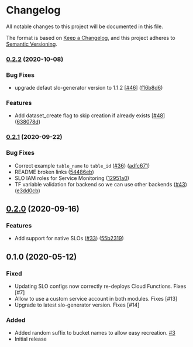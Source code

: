 # Changelog

All notable changes to this project will be documented in this file.

The format is based on
[Keep a Changelog](https://keepachangelog.com/en/1.0.0/),
and this project adheres to
[Semantic Versioning](https://semver.org/spec/v2.0.0.html).

### [0.2.2](https://www.github.com/terraform-google-modules/terraform-google-slo/compare/v0.2.1...v0.2.2) (2020-10-08)


### Bug Fixes

* upgrade defaut slo-generator version to 1.1.2 [[#46](https://www.github.com/terraform-google-modules/terraform-google-slo/issues/46)] ([f16b8d6](https://www.github.com/terraform-google-modules/terraform-google-slo/commit/f16b8d6b9611c14636dffa1e20efb19f79e2932b))

### Features
* Add dataset_create flag to skip creation if already exists [[#48](https://github.com/terraform-google-modules/terraform-google-slo/pull/48)] ([638078d](https://github.com/terraform-google-modules/terraform-google-slo/commit/638078df81cd78f404994ab51db21a6920f11940))

### [0.2.1](https://www.github.com/terraform-google-modules/terraform-google-slo/compare/v0.2.0...v0.2.1) (2020-09-22)


### Bug Fixes

* Correct example `table_name` to `table_id` ([#36](https://www.github.com/terraform-google-modules/terraform-google-slo/issues/36)) ([adfc671](https://www.github.com/terraform-google-modules/terraform-google-slo/commit/adfc6714f830b581c529723895e9242f197e26ef))
* README broken links ([54486eb](https://www.github.com/terraform-google-modules/terraform-google-slo/commit/54486ebfa95f1b410b8eeca0e5ed45f8b2382364))
* SLO IAM roles for Service Monitoring ([12951a0](https://www.github.com/terraform-google-modules/terraform-google-slo/commit/12951a01282817366dd3f77d6f83fbf3689cf4ec))
* TF variable validation for backend so we can use other backends ([#43](https://www.github.com/terraform-google-modules/terraform-google-slo/issues/43)) ([e3dd0cb](https://www.github.com/terraform-google-modules/terraform-google-slo/commit/e3dd0cb72150e1d6ba14881e247f0a909af2b5bd))

## [0.2.0](https://www.github.com/terraform-google-modules/terraform-google-slo/compare/v0.1.0...v0.2.0) (2020-09-16)


### Features

* Add support for native SLOs ([#33](https://www.github.com/terraform-google-modules/terraform-google-slo/issues/33)) ([55b2319](https://www.github.com/terraform-google-modules/terraform-google-slo/commit/55b23194494273ddb968ed1a39d5e32894b14a85))


## 0.1.0 (2020-05-12)

### Fixed

* Updating SLO configs now correctly re-deploys Cloud Functions. Fixes [#7]
* Allow to use a custom service account in both modules. Fixes [#13]
* Upgrade to latest slo-generator version. Fixes [#14]

### Added

* Added random suffix to bucket names to allow easy recreation. [#3]
* Initial release

[unreleased]: https://github.com/terraform-google-modules/terraform-google-slo/compare/v0.1.0...HEAD

[0.1.0]: https://github.com/terraform-google-modules/terraform-google-slo/releases/tag/v0.1.0

[#3]: https://github.com/terraform-google-modules/terraform-google-slo/pull/3
